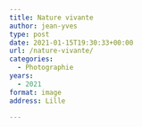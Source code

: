 ```yaml
---
title: Nature vivante
author: jean-yves
type: post
date: 2021-01-15T19:30:33+00:00
url: /nature-vivante/
categories:
  - Photographie
years:
  - 2021
format: image
address: Lille

---
```

